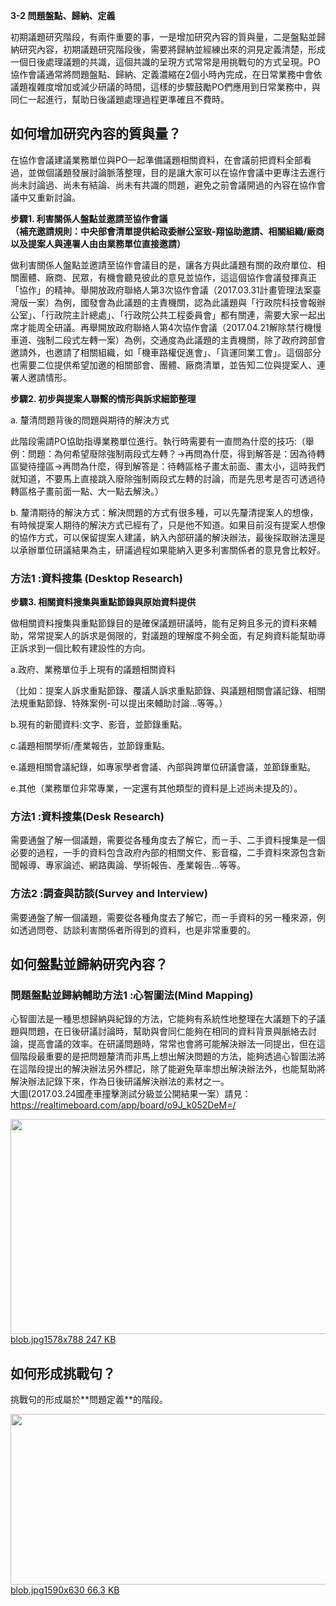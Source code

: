 <p><strong>3-2 問題盤點、歸納、定義</strong></p>

<p>初期議題研究階段，有兩件重要的事，一是增加研究內容的質與量，二是盤點並歸納研究內容，初期議題研究階段後，需要將歸納並經練出來的洞見定義清楚，形成一個日後處理議題的共識，這個共識的呈現方式常常是用挑戰句的方式呈現。PO協作會議通常將問題盤點、歸納、定義濃縮在2個小時內完成，在日常業務中會依議題複雜度增加或減少研議的時間，這樣的步驟鼓勵PO們應用到日常業務中，與同仁一起進行，幫助日後議題處理過程更準確且不費時。</p>

<h2>如何增加研究內容的質與量？</h2>

<p>在協作會議建議業務單位與PO一起準備議題相關資料，在會議前把資料全部看過，並做個議題發展討論脈落整理，目的是讓大家可以在協作會議中更專注去進行尚未討論過、尚未有結論、尚未有共識的問題，避免之前會議開過的內容在協作會議中又重新討論。</p>

<p><strong>步驟1. 利害關係人盤點並邀請至協作會議</strong><br><strong>（補充邀請規則：中央部會清單提供給政委辦公室致-翔協助邀請、相關組織/廠商以及提案人與連署人由由業務單位直接邀請）</strong></p>

<p>做利害關係人盤點並邀請至協作會議目的是，讓各方與此議題有關的政府單位、相關團體、廠商、民眾，有機會聽見彼此的意見並協作，這這個協作會議發揮真正「協作」的精神。舉開放政府聯絡人第3次協作會議（2017.03.31計畫管理法案臺灣版一案）為例，國發會為此議題的主責機關，認為此議題與「行政院科技會報辦公室」、「行政院主計總處」、「行政院公共工程委員會」都有關連，需要大家一起出席才能周全研議。再舉開放政府聯絡人第4次協作會議（2017.04.21解除禁行機慢車道、強制二段式左轉一案）為例，交通度為此議題的主責機關，除了政府跨部會邀請外，也邀請了相關組織，如「機車路權促進會」、「貨運同業工會」。這個部分也需要二位提供希望加邀的相關部會、團體、廠商清單，並告知二位與提案人、連署人邀請情形。</p>

<p><strong>步驟2. 初步與提案人聯繫的情形與訴求細節整理</strong></p>

<p>a. 釐清問題背後的問題與期待的解決方式</p>

<p>此階段需請PO協助指導業務單位進行。執行時需要有一直問為什麼的技巧:（舉例：問題：為何希望廢除強制兩段式左轉？-&gt;再問為什麼，得到解答是：因為待轉區變待撞區-&gt;再問為什麼，得到解答是：待轉區格子畫太前面、畫太小，這時我們就知道，不要馬上直接跳入廢除強制兩段式左轉的討論，而是先思考是否可透過待轉區格子畫前面一點、大一點去解決。）</p>

<p>b. 釐清期待的解決方式：解決問題的方式有很多種，可以先釐清提案人的想像，有時候提案人期待的解決方式已經有了，只是他不知道。如果目前沒有提案人想像的協作方式，可以保留提案人建議，納入內部研議的解決辦法，最後採取辦法還是以承辦單位研議結果為主，研議過程如果能納入更多利害關係者的意見會比較好。</p>

<h3>方法1 :資料搜集 (Desktop Research)</h3>

<p><strong>步驟3. 相關資料搜集與重點節錄與原始資料提供</strong></p>

<p>做相關資料搜集與重點節錄目的是確保議題研議時，能有足夠且多元的資料來輔助，常常提案人的訴求是侷限的，對議題的理解度不夠全面，有足夠資料能幫助導正訴求到一個比較有建設性的方向。</p>

<p>a.政府、業務單位手上現有的議題相關資料</p>

<p>（比如：提案人訴求重點節錄、覆議人訴求重點節錄、與議題相關會議記錄、相關法規重點節錄、特殊案例-可以提出來輔助討論...等等。）</p>

<p>b.現有的新聞資料:文字、影音，並節錄重點。</p>

<p>c.議題相關學術/產業報告，並節錄重點。</p>

<p>e.議題相關會議紀錄，如專家學者會議、內部與跨單位研議會議，並節錄重點。</p>

<p>e.其他（業務單位非常專業，一定還有其他類型的資料是上述尚未提及的）。</p>

<h3>方法1 :資料搜集(Desk Research)</h3>

<p>需要通盤了解一個議題，需要從各種角度去了解它，而ㄧ手、二手資料搜集是一個必要的過程，一手的資料包含政府內部的相關文件、影音檔，二手資料來源包含新聞報導、專家論述、網路輿論、學術報告、產業報告...等等。</p>

<h3>方法2 :調查與訪談(Survey and Interview)</h3>

<p>需要通盤了解一個議題，需要從各種角度去了解它，而ㄧ手資料的另一種來源，例如透過問卷、訪談利害關係者所得到的資料，也是非常重要的。</p>

<h2>如何盤點並歸納研究內容？</h2>

<h3>問題盤點並歸納輔助方法1 :心智圖法(Mind Mapping)</h3>

<p>心智圖法是一種思想歸納與紀錄的方法，它能夠有系統性地整理在大議題下的子議題與問題，在日後研議討論時，幫助與會同仁能夠在相同的資料背景與脈絡去討論，提高會議的效率。在研議問題時，常常也會將可能解決辦法一同提出，但在這個階段最重要的是把問題釐清而非馬上想出解決問題的方法，能夠透過心智圖法將在這階段提出的解決辦法另外標記，除了能避免草率想出解決辦法外，也能幫助將解決辦法記錄下來，作為日後研議解決辦法的素材之一。<br>大圖(2017.03.24國產車撞擊測試分級並公開結果一案）請見：<a href="https://realtimeboard.com/app/board/o9J_k052DeM=/">https://realtimeboard.com/app/board/o9J_k052DeM=/</a></p>

<p><div class="lightbox-wrapper"><a data-download-href="https://talk.pdis.nat.gov.tw/uploads/default/5a0b56fa93c5275a554bbd945beb11c53a17cccb" href="https://talk.pdis.nat.gov.tw/uploads/default/original/1X/5a0b56fa93c5275a554bbd945beb11c53a17cccb.jpg" class="lightbox" title="blob.jpg"><img src="https://talk.pdis.nat.gov.tw/uploads/default/optimized/1X/5a0b56fa93c5275a554bbd945beb11c53a17cccb_1_690x344.jpg" width="690" height="344"><div class="meta">
<span class="filename">blob.jpg</span><span class="informations">1578x788 247 KB</span><span class="expand"></span>
</div></a></div></p>

<h2>如何形成挑戰句？</h2>

<p>挑戰句的形成屬於**問題定義**的階段。</p>

<p><div class="lightbox-wrapper"><a data-download-href="https://talk.pdis.nat.gov.tw/uploads/default/3f2b988b928ea4011f0653802b8798fcce20203c" href="https://talk.pdis.nat.gov.tw/uploads/default/original/1X/3f2b988b928ea4011f0653802b8798fcce20203c.jpg" class="lightbox" title="blob.jpg"><img src="https://talk.pdis.nat.gov.tw/uploads/default/optimized/1X/3f2b988b928ea4011f0653802b8798fcce20203c_1_690x273.jpg" width="690" height="273"><div class="meta">
<span class="filename">blob.jpg</span><span class="informations">1590x630 66.3 KB</span><span class="expand"></span>
</div></a></div></p>